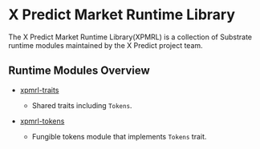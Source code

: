 # X Predict Market Runtime Library

The X Predict Market Runtime Library(XPMRL) is a collection of Substrate runtime modules maintained by the X Predict project team.

## Runtime Modules Overview

- [xpmrl-traits](./traits)

    - Shared traits including `Tokens`.

- [xpmrl-tokens](./tokens)

    - Fungible tokens module that implements `Tokens` trait.
